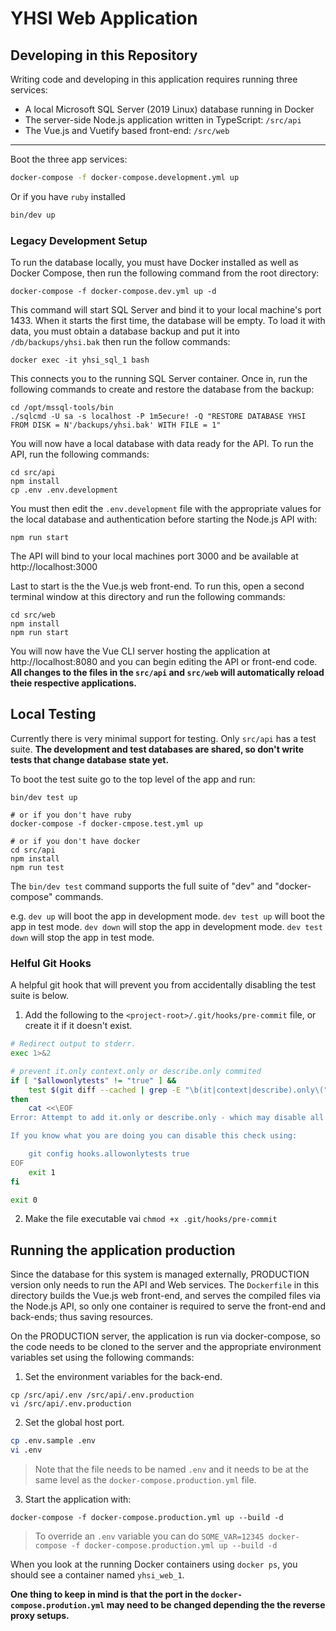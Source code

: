 # YHSI Web Application

## Developing in this Repository

Writing code and developing in this application requires running three services:

- A local Microsoft SQL Server (2019 Linux) database running in Docker
- The server-side Node.js application written in TypeScript: `/src/api`
- The Vue.js and Vuetify based front-end: `/src/web`

---

Boot the three app services:

```bash
docker-compose -f docker-compose.development.yml up
```

Or if you have `ruby` installed

```bash
bin/dev up
```

### Legacy Development Setup

To run the database locally, you must have Docker installed as well as Docker Compose, then run the following command from the root directory:

```
docker-compose -f docker-compose.dev.yml up -d
```

This command will start SQL Server and bind it to your local machine's port 1433. When it starts the first time, the database will be empty. To load it with data, you must obtain a database backup and put it into `/db/backups/yhsi.bak` then run the follow commands:

```
docker exec -it yhsi_sql_1 bash
```

This connects you to the running SQL Server container. Once in, run the following commands to create and restore the database from the backup:

```
cd /opt/mssql-tools/bin
./sqlcmd -U sa -s localhost -P 1m5ecure! -Q "RESTORE DATABASE YHSI FROM DISK = N'/backups/yhsi.bak' WITH FILE = 1"
```

You will now have a local database with data ready for the API. To run the API, run the following commands:

```
cd src/api
npm install
cp .env .env.development
```

You must then edit the `.env.development` file with the appropriate values for the local database and authentication before starting the Node.js API with:

```
npm run start
```

The API will bind to your local machines port 3000 and be available at http://localhost:3000

Last to start is the the Vue.js web front-end. To run this, open a second terminal window at this directory and run the following commands:

```
cd src/web
npm install
npm run start
```

You will now have the Vue CLI server hosting the application at http://localhost:8080 and you can begin editing the API or front-end code. **All changes to the files in the `src/api` and `src/web` will automatically reload theie respective applications.**

## Local Testing

Currently there is very minimal support for testing.
Only `src/api` has a test suite.
**The development and test databases are shared, so don't write tests that change database state yet.**

To boot the test suite go to the top level of the app and run:

```
bin/dev test up

# or if you don't have ruby
docker-compose -f docker-cmpose.test.yml up

# or if you don't have docker
cd src/api
npm install
npm run test
```

The `bin/dev test` command supports the full suite of "dev" and "docker-compose" commands.

e.g.
`dev up` will boot the app in development mode.
`dev test up` will boot the app in test mode.
`dev down` will stop the app in development mode.
`dev test down` will stop the app in test mode.

### Helful Git Hooks

A helpful git hook that will prevent you from accidentally disabling the test suite is below.

1. Add the following to the `<project-root>/.git/hooks/pre-commit` file, or create it if it doesn't exist.

```bash
# Redirect output to stderr.
exec 1>&2

# prevent it.only context.only or describe.only commited
if [ "$allowonlytests" != "true" ] &&
    test $(git diff --cached | grep -E "\b(it|context|describe).only\("  | wc -l) != 0
then
    cat <<\EOF
Error: Attempt to add it.only or describe.only - which may disable all other tests

If you know what you are doing you can disable this check using:

    git config hooks.allowonlytests true
EOF
    exit 1
fi

exit 0
```

2. Make the file executable vai `chmod +x .git/hooks/pre-commit`

## Running the application production

Since the database for this system is managed externally, PRODUCTION version only needs to run the API and Web services.
The `Dockerfile` in this directory builds the Vue.js web front-end, and serves the compiled files via the Node.js API,
so only one container is required to serve the front-end and back-ends; thus saving resources.

On the PRODUCTION server, the application is run via docker-compose, so the code needs to be cloned to the server and
the appropriate environment variables set using the following commands:

1. Set the environment variables for the back-end.

```
cp /src/api/.env /src/api/.env.production
vi /src/api/.env.production
```

2. Set the global host port.

```bash
cp .env.sample .env
vi .env
```

> Note that the file needs to be named `.env` and it needs to be at the same level as
> the `docker-compose.production.yml` file.

3. Start the application with:

```
docker-compose -f docker-compose.production.yml up --build -d
```

> To override an `.env` variable you can do `SOME_VAR=12345 docker-compose -f docker-compose.production.yml up --build -d`

When you look at the running Docker containers using `docker ps`, you should see a container named `yhsi_web_1`.

**One thing to keep in mind is that the port in the `docker-compose.prodution.yml` may need to be changed
depending the the reverse proxy setups.**
